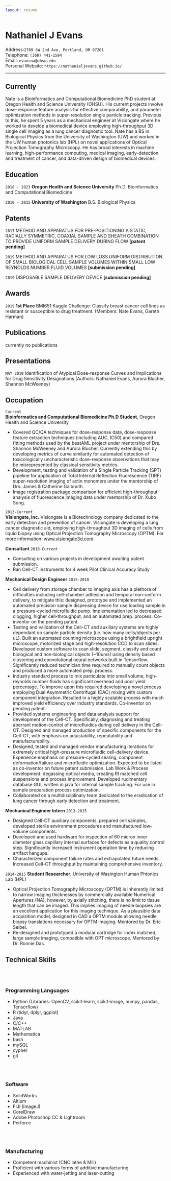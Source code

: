 ```yaml
---
layout: resume
---
```


# Nathaniel J Evans 

Address:`2709 SW 2nd Ave, Portland, OR 97201`  
Telephone: `(360) 441-1594`   
Email: `evansna@ohsu.edu`    
Personal Website: `https://nathanieljevans.github.io/`  

*** 

## Currently

Nate is a Bioinformatics and Computational Biomedicine PhD student at Oregon Health and Science University (OHSU). His current projects involve dose-response feature analysis for effective comparability, and parameter optimization methods in super-resolution single particle tracking. Previous to this, he spent 5 years as a mechanical engineer at Visiongate where he worked to develop a biomedical device employing high-throughput 3D single cell imaging as a lung cancer diagnostic tool. Nate has a BS in Biological Physics from the University of Washington (UW) and worked in the UW human photonics lab (HPL) on novel applications of Optical Projection Tomography Microscopy. He has broad interests in machine learning, high-performance computing, medical imaging, early-detection and treatment of cancer, and data-driven design of biomedical devices.

## Education

`2018 - 2023`
__Oregon Health and Science University__
Ph.D. Bioinformatics and Computational Biomedicine

`2010 - 2015`
__University of Washington__
B.S. Biological Physics

## Patents

`2017`
METHOD AND APPARATUS FOR PRE-POSITIONING A STATIC, RADIALLY SYMMETRIC, COAXIAL SAMPLE AND SHEATH COMBINATION TO PROVIDE UNIFORM SAMPLE DELIVERY DURING FLOW **[patent pending]**

`2019`
METHOD AND APPARATUS FOR LOW LOSS UNIFORM DISTRIBUTION OF SMALL BIOLOGICAL CELL SAMPLE VOLUMES WITHIN SMALL LOW REYNOLDS NUMBER FLUID VOLUMES **[submission pending]**

`2019`
DISPOSABLE SAMPLE DELIVERY DEVICE **[submission pending]**

## Awards 

`2019`
**1st Place** BMI651 Kaggle Challenge: Classify breast cancer cell lines as resistant or susceptible to drug treatment.
(Members: Nate Evans, Gareth Harman) 

## Publications

currently no publications

## Presentations

`MAY 2019`
Identification of Atypical Dose-response Curves and Implications for Drug Sensitivity Designations
(Authors: Nathaniel Evans, Aurora Blucher, Shannon McWeeney) 

## Occupation

`Current`  
__Bioinformatics and Computational Biomedicine Ph.D Student__, Oregon Health and Science University

- Covered QC/QA techniques for dose-response data, dose-response feature extraction techniques (including AUC, IC50) and compared fitting methods used by the beatAML project under mentorship of Drs. Shannon McWeeney and Aurora Blucher. Currently extending this by developing metrics of curve similarity for automated detection of toxicologically uncharacteristic dose-response observations that may be misrepresented by classical sensitivity metrics. 
- Development, testing and validation of a Single Particle Tracking (SPT) pipeline for application of Total Internal Reflection Fluorescence (TIRF) super-resolution imaging of actin monomers under the mentorship of Drs. James & Catherine Galbraith. 
- Image registration package comparison for efficient high-throughput analysis of fluorescence imaging data under mentorship of Dr. Xubo Song. 


`2013-Current`  
**Visiongate, Inc.**
Visiongate is a Biotechnology company dedicated to the early detection and prevention of cancer. Visiongate is developing a lung cancer diagnostic aid, employing high-throughput 3D imaging of cells from liquid biopsy using Optical Projection Tomography Microscopy (OPTM). For more information:  www.visiongate3d.com. 

__Consultant__ `2018-Current`

- Consulting on various projects in development awaiting patent submission. 
- Ran Cell-CT instruments for 4 week Pilot Clinical Accuracy Study 

__Mechanical Design Engineer__ `2015-2018`

- Cell delivery from storage chamber to imaging axis has a plethora of difficulties including cell-chamber adhesion and temporal non-uniform delivery, to mitigate this: designed,  prototype and implemented an automated precision sample dispensing device for use loading sample in a pressure-cycled microfluidic pump. Implementation led to decreased clogging, higher cell-throughput, and an automated prep. process. Co-inventor on the pending patent.
- Testing and validation of the Cell-CT and auxiliary systems are highly dependant on sample particle density (i.e. how many cells/objects per uL). Built an automated counting microscope using a brightfield upright  microscope, motorized stage and high-resolution CCD to scan slides. Developed custom software to scan slide, segment, classify and count biological and non-biological objects (~10ums) using density based clustering and convolutional neural networks built in Tensorflow. Significantly reduced technician time required to manually count objects and produced a more automated prep. process. 
- Industry standard process to mix particulate into small volume, high-reynolds number fluids has significant overhead and poor yield percentage. To improve upon this required developing a novel process employing Dual Asymmetric Centrifugal (DAC) mixing with custom component integration. Resulted in a highly scalable process with much improved yield efficiency over industry standards. Co-inventor on pending patent. 
- Provided systems engineering and data analysis support for development of the Cell-CT. Specifically, diagnosing and treating aberrant motion-control of microfluidics during cell delivery in the Cell-CT. 
Designed and managed production of specific components for the Cell-CT, with emphasis on adjustability, repeatability and manufacturability.  
- Designed, tested and managed vendor manufacturing iterations for extremely critical high-pressure microfluidic cell-delivery device. Experience emphasis on pressure-cycled sealing, component deformation/failure and microfluidic optimization. Expected to be listed as co-inventor on future patent submission. 
Lab Work & Process development: degassing optical media, creating RI matched cell suspensions and process improvement. 
Developed rudimentary database GUI, written in java for internal sample tracking. For use in sample preparation process optimization. 
- Collaborated on a multidisciplinary team dedicated to the eradication of lung cancer through early detection and treatment.

__Mechanical Engineer Intern__ `2013-2015`

- Designed Cell-CT auxiliary components, prepared cell samples, developed sterile environment procedures and manufactured low-volume components. 
- Developed  and used hardware for inspection of 60 micron inner diameter glass capillary internal surfaces for defects as a  quality control step. Significantly increased instrument operation time by reducing artifact hangups. 
- Characterized component failure rates and extrapolated future needs. Increased Cell-CT throughput by maintaining comprehensive inventory. 


`2014-2015`
__Student Researcher__, University of Wasington Human Phtonics Lab (HPL)  

- Optical Projection Tomography Microscopy (OPTM) is inherently limited to narrow imaging thicknesses by commercially available Numerical Apertures (NA), however, by axially stitching, there is no limit to tissue length that can be imaged. This implies imaging of needle biopsies are an excellent application for this imaging technique. As a plausible data acquisition model, designed in CAD a OPTM module allowing needle biopsy translations necessary for OPTM imaging. Mentored by Dr. Eric Seibel.  
- Re-designed and prototyped a modular cartridge for index matched, large sample imaging, compatible with OPT microscope. Mentored by Dr. Ronnie Das. 

## Technical Skills 

<div class = "row">
  
<div class = "col-md-4">
<br><br>

### Programming Languages 

- Python (Libraries: OpenCV, scikit-learn, scikit-image, numpy, pandas, Tensorflow)
- R (tidyr, dplyr, ggplot)
- Java
- C/C++
- MATLAB 
- Mathematica
- bash
- mySQL
- cypher 
- git


</div>
  
<div class = "col-md-4">
<br><br>

### Software

- SolidWorks
- Altium
- FIJI (ImageJ)
- CorelDraw
- Adobe Photoshop CC & Lightroom
- Perforce 

</div>

<div class = "col-md-4">
<br><br>

### Manufacturing

- Competent machinist (CNC lathe & Mill)
- Proficient with various forms of additive manufacturing
- Experienced with water-jetting and laser-cutting

</div>
  
</div>




<!-- ### Footer

Last updated: May 2013 -->


